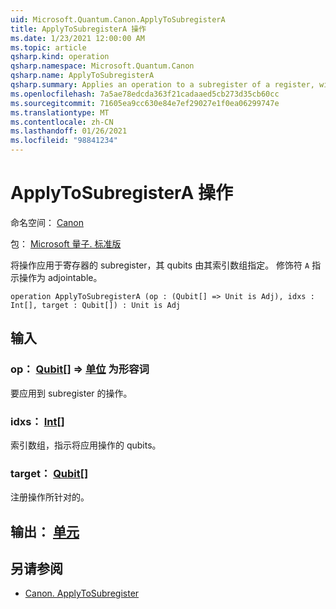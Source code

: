 ```yaml
---
uid: Microsoft.Quantum.Canon.ApplyToSubregisterA
title: ApplyToSubregisterA 操作
ms.date: 1/23/2021 12:00:00 AM
ms.topic: article
qsharp.kind: operation
qsharp.namespace: Microsoft.Quantum.Canon
qsharp.name: ApplyToSubregisterA
qsharp.summary: Applies an operation to a subregister of a register, with qubits specified by an array of their indices. The modifier `A` indicates that the operation is adjointable.
ms.openlocfilehash: 7a5ae78edcda363f21cadaaed5cb273d35cb60cc
ms.sourcegitcommit: 71605ea9cc630e84e7ef29027e1f0ea06299747e
ms.translationtype: MT
ms.contentlocale: zh-CN
ms.lasthandoff: 01/26/2021
ms.locfileid: "98841234"
---
```

# <a name="applytosubregistera-operation"></a>ApplyToSubregisterA 操作

命名空间： [Canon](xref:Microsoft.Quantum.Canon)

包： [Microsoft 量子. 标准版](https://nuget.org/packages/Microsoft.Quantum.Standard)


将操作应用于寄存器的 subregister，其 qubits 由其索引数组指定。
修饰符 `A` 指示操作为 adjointable。

```qsharp
operation ApplyToSubregisterA (op : (Qubit[] => Unit is Adj), idxs : Int[], target : Qubit[]) : Unit is Adj
```


## <a name="input"></a>输入

### <a name="op--qubit--unit--is-adj"></a>op： [Qubit](xref:microsoft.quantum.lang-ref.qubit)[] => [单位](xref:microsoft.quantum.lang-ref.unit)  为形容词

要应用到 subregister 的操作。


### <a name="idxs--int"></a>idxs： [Int](xref:microsoft.quantum.lang-ref.int)[]

索引数组，指示将应用操作的 qubits。


### <a name="target--qubit"></a>target： [Qubit](xref:microsoft.quantum.lang-ref.qubit)[]

注册操作所针对的。



## <a name="output--unit"></a>输出： [单元](xref:microsoft.quantum.lang-ref.unit)



## <a name="see-also"></a>另请参阅

- [Canon. ApplyToSubregister](xref:Microsoft.Quantum.Canon.ApplyToSubregister)